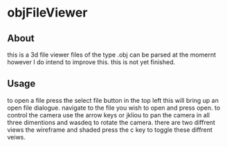 # objFileViewer

## About
this is a 3d file viewer files of the type .obj can be parsed at the momernt however I do intend to improve this. this is not yet finished.

## Usage
to open a file press the select file button in the top left this will bring up an open file dialogue. navigate to the file you wish to open and press open.
to control the camera use the arrow keys or jkliou to pan the camera in all three dimentions and wasdeq to rotate the camera. there are two diffrent views the wireframe and shaded press the c key to toggle these diffrent veiws.
